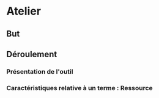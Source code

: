# Atelier

## But

## Déroulement

### Présentation de l'outil

### Caractéristiques relative à un terme : Ressource

